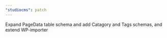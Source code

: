 ```yaml
---
"studiocms": patch
---
```


Expand PageData table schema and add Catagory and Tags schemas, and extend WP-importer
